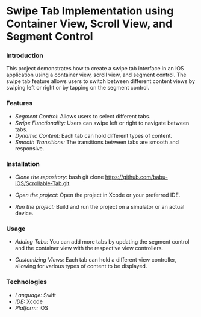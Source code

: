 
# Swipe Tab Implementation using Container View, Scroll View, and Segment Control

### Introduction

This project demonstrates how to create a swipe tab interface in an iOS application using a container view, scroll view, and segment control. The swipe tab feature allows users to switch between different content views by swiping left or right or by tapping on the segment control.


### Features

- *Segment Control:* Allows users to select different tabs.
- *Swipe Functionality:* Users can swipe left or right to navigate between tabs.
- *Dynamic Content:* Each tab can hold different types of content.
- *Smooth Transitions:* The transitions between tabs are smooth and responsive.

### Installation

 - *Clone the repository:*
   bash git clone https://github.com/babu-iOS/Scrollable-Tab.git
   
   
- *Open the project:*
   Open the project in Xcode or your preferred IDE.

- *Run the project:*
   Build and run the project on a simulator or an actual device.

### Usage

- *Adding Tabs:*
  You can add more tabs by updating the segment control and the container view with the respective view controllers.
  
- *Customizing Views:*
  Each tab can hold a different view controller, allowing for various types of content to be displayed.

### Technologies

- *Language:* Swift
- *IDE:* Xcode
- *Platform:* iOS
